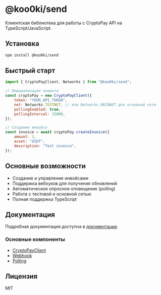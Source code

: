 # @koo0ki/send

Клиентская библиотека для работы с CryptoPay API на TypeScript/JavaScript.

## Установка

```bash
npm install @koo0ki/send
```

## Быстрый старт

```javascript
import { CryptoPayClient, Networks } from "@koo0ki/send";

// Инициализация клиента
const cryptoPay = new CryptoPayClient({
    token: "YOUR_API_TOKEN",
    net: Networks.TESTNET, // или Networks.MAINNET для основной сети
    pollingEnabled: true,
    pollingInterval: 15000,
});

// Создание инвойса
const invoice = await cryptoPay.createInvoice({
    amount: 1,
    asset: "USDT",
    description: "Test invoice",
});
```

## Основные возможности

- Создание и управление инвойсами
- Поддержка вебхуков для получения обновлений
- Автоматическое опросное оповещение (polling)
- Работа с тестовой и основной сетью
- Полная поддержка TypeScript

## Документация

Подробная документация доступна в [документации](https://github.com/koo0ki/send/tree/main/docs).

### Основные компоненты

- [CryptoPayClient](https://github.com/koo0ki/send/tree/main/docs/CryptoPayClient.md)
- [Webhook](https://github.com/koo0ki/send/tree/main/docs/Webhook.md)
- [Polling](https://github.com/koo0ki/send/tree/main/docs/Polling.md)

## Лицензия

MIT
